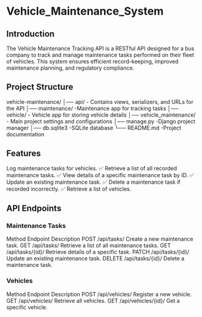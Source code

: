 # Vehicle_Maintenance_System
## Introduction
The Vehicle Maintenance Tracking API is a RESTful API designed for a bus company to track and manage maintenance tasks performed on their fleet of vehicles. This system ensures efficient record-keeping, improved maintenance planning, and regulatory compliance.

## Project Structure
vehicle-maintenance/
│── api/                  - Contains views, serializers, and URLs for the API
│── maintenance/         -Maintenance app for tracking tasks
│── vehicle/             - Vehicle app for storing vehicle details
│── vehicle_maintenance/ - Main project settings and configurations
│── manage.py            -Django project manager
│── db.sqlite3           -SQLite database
└── README.md            -Project documentation
## Features
Log maintenance tasks for vehicles.
✅ Retrieve a list of all recorded maintenance tasks.
✅ View details of a specific maintenance task by ID.
✅ Update an existing maintenance task.
✅ Delete a maintenance task if recorded incorrectly.
✅ Retrieve a list of vehicles.

## API Endpoints
 ### Maintenance Tasks
Method	Endpoint	Description
POST	/api/tasks/	Create a new maintenance task.
GET	/api/tasks/	Retrieve a list of all maintenance tasks.
GET	/api/tasks/{id}/	Retrieve details of a specific task.
PATCH	/api/tasks/{id}/	Update an existing maintenance task.
DELETE	/api/tasks/{id}/	Delete a maintenance task.
 ### Vehicles
Method	Endpoint	Description
POST	/api/vehicles/	Register a new vehicle.
GET	/api/vehicles/	Retrieve all vehicles.
GET	/api/vehicles/{id}/	Get a specific vehicle.

